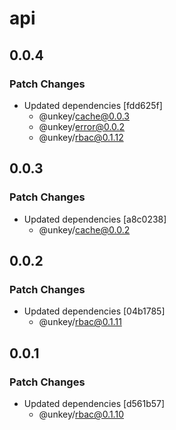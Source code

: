 # api

## 0.0.4

### Patch Changes

- Updated dependencies [fdd625f]
  - @unkey/cache@0.0.3
  - @unkey/error@0.0.2
  - @unkey/rbac@0.1.12

## 0.0.3

### Patch Changes

- Updated dependencies [a8c0238]
  - @unkey/cache@0.0.2

## 0.0.2

### Patch Changes

- Updated dependencies [04b1785]
  - @unkey/rbac@0.1.11

## 0.0.1

### Patch Changes

- Updated dependencies [d561b57]
  - @unkey/rbac@0.1.10
